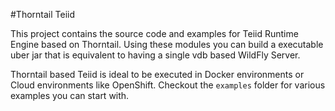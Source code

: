 #Thorntail Teiid

This project contains the source code and examples for Teiid Runtime Engine based on Thorntail. Using these modules you can build a executable uber jar that is equivalent to having a single vdb based WildFly Server.

Thorntail based Teiid is ideal to be executed in Docker environments or Cloud environments like OpenShift. Checkout the `examples` folder for various examples you can start with.
 